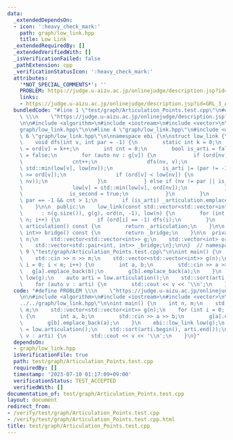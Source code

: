 ```yaml
---
data:
  _extendedDependsOn:
  - icon: ':heavy_check_mark:'
    path: graph/low_link.hpp
    title: Low Link
  _extendedRequiredBy: []
  _extendedVerifiedWith: []
  _isVerificationFailed: false
  _pathExtension: cpp
  _verificationStatusIcon: ':heavy_check_mark:'
  attributes:
    '*NOT_SPECIAL_COMMENTS*': ''
    PROBLEM: https://judge.u-aizu.ac.jp/onlinejudge/description.jsp?id=GRL_3_A
    links:
    - https://judge.u-aizu.ac.jp/onlinejudge/description.jsp?id=GRL_3_A
  bundledCode: "#line 1 \"test/graph/Articulation_Points.test.cpp\"\n#define PROBLEM\
    \ \\\n    \"https://judge.u-aizu.ac.jp/onlinejudge/description.jsp?id=GRL_3_A\"\
    \n\n#include <algorithm>\n#include <iostream>\n#include <vector>\n\n#line 2 \"\
    graph/low_link.hpp\"\n\n#line 4 \"graph/low_link.hpp\"\n#include <utility>\n#line\
    \ 6 \"graph/low_link.hpp\"\n\nnamespace ebi {\n\nstruct low_link {\n  private:\n\
    \    void dfs(int v, int par = -1) {\n        static int k = 0;\n        low[v]\
    \ = ord[v] = k++;\n        int cnt = 0;\n        bool is_arti = false, is_second\
    \ = false;\n        for (auto nv : g[v]) {\n            if (ord[nv] == -1) {\n\
    \                cnt++;\n                dfs(nv, v);\n                low[v] =\
    \ std::min(low[v], low[nv]);\n                is_arti |= (par != -1) && (low[nv]\
    \ >= ord[v]);\n                if (ord[v] < low[nv]) {\n                    _bridge.emplace_back(std::minmax(v,\
    \ nv));\n                }\n            } else if (nv != par || is_second) {\n\
    \                low[v] = std::min(low[v], ord[nv]);\n            } else {\n \
    \               is_second = true;\n            }\n        }\n        is_arti |=\
    \ par == -1 && cnt > 1;\n        if (is_arti) _articulation.emplace_back(v);\n\
    \    }\n\n  public:\n    low_link(const std::vector<std::vector<int>> &g)\n  \
    \      : n(g.size()), g(g), ord(n, -1), low(n) {\n        for (int i = 0; i <\
    \ n; i++) {\n            if (ord[i] == -1) dfs(i);\n        }\n    }\n\n    std::vector<int>\
    \ articulation() const {\n        return _articulation;\n    }\n\n    std::vector<std::pair<int,\
    \ int>> bridge() const {\n        return _bridge;\n    }\n\n  private:\n    int\
    \ n;\n    std::vector<std::vector<int>> g;\n    std::vector<int> ord, low, _articulation;\n\
    \    std::vector<std::pair<int, int>> _bridge;\n};\n\n}  // namespace ebi\n#line\
    \ 9 \"test/graph/Articulation_Points.test.cpp\"\n\nint main() {\n    int n, m;\n\
    \    std::cin >> n >> m;\n    std::vector<std::vector<int>> g(n);\n    for (int\
    \ i = 0; i < m; i++) {\n        int a, b;\n        std::cin >> a >> b;\n     \
    \   g[a].emplace_back(b);\n        g[b].emplace_back(a);\n    }\n    ebi::low_link\
    \ low(g);\n    auto arti = low.articulation();\n    std::sort(arti.begin(), arti.end());\n\
    \    for (auto v : arti) {\n        std::cout << v << '\\n';\n    }\n}\n"
  code: "#define PROBLEM \\\n    \"https://judge.u-aizu.ac.jp/onlinejudge/description.jsp?id=GRL_3_A\"\
    \n\n#include <algorithm>\n#include <iostream>\n#include <vector>\n\n#include \"\
    ../../graph/low_link.hpp\"\n\nint main() {\n    int n, m;\n    std::cin >> n >>\
    \ m;\n    std::vector<std::vector<int>> g(n);\n    for (int i = 0; i < m; i++)\
    \ {\n        int a, b;\n        std::cin >> a >> b;\n        g[a].emplace_back(b);\n\
    \        g[b].emplace_back(a);\n    }\n    ebi::low_link low(g);\n    auto arti\
    \ = low.articulation();\n    std::sort(arti.begin(), arti.end());\n    for (auto\
    \ v : arti) {\n        std::cout << v << '\\n';\n    }\n}"
  dependsOn:
  - graph/low_link.hpp
  isVerificationFile: true
  path: test/graph/Articulation_Points.test.cpp
  requiredBy: []
  timestamp: '2023-07-10 01:17:09+09:00'
  verificationStatus: TEST_ACCEPTED
  verifiedWith: []
documentation_of: test/graph/Articulation_Points.test.cpp
layout: document
redirect_from:
- /verify/test/graph/Articulation_Points.test.cpp
- /verify/test/graph/Articulation_Points.test.cpp.html
title: test/graph/Articulation_Points.test.cpp
---
```

